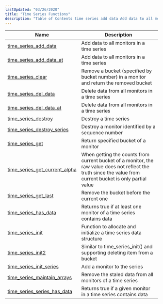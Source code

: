```yaml
---
lastUpdated: "03/26/2020"
title: "Time Series Functions"
description: "Table of Contents time series add data Add data to all monitors in a time series time series add data at Add data to all monitors in a time series time series clear Remove a bucket specified by bucket number in a monitor and return the removed bucket time series..."
---
```



| Name                                                                                                                      | Description                                                                                                                                                  |
|---------------------------------------------------------------------------------------------------------------------------|--------------------------------------------------------------------------------------------------------------------------------------------------------------|
| [time_series_add_data](/momentum/3/3-api/apis-time-series-add-data)                   | Add data to all monitors in a time series                                                                                                                    |
| [time_series_add_data_at](/momentum/3/3-api/apis-time-series-add-data-at)             | Add data to all monitors in a time series                                                                                                                    |
| [time_series_clear](/momentum/3/3-api/apis-time-series-clear)                         | Remove a bucket (specified by bucket number) in a monitor and return the removed bucket                                                                      |
| [time_series_del_data](/momentum/3/3-api/apis-time-series-del-data)                   | Delete data from all monitors in a time series                                                                                                               |
| [time_series_del_data_at](/momentum/3/3-api/apis-time-series-del-data-at)             | Delete data from all monitors in a time series                                                                                                               |
| [time_series_destroy](/momentum/3/3-api/apis-time-series-destroy)                     | Destroy a time series                                                                                                                                        |
| [time_series_destroy_series](/momentum/3/3-api/apis-time-series-destroy-series)       | Destroy a monitor identified by a sequence number                                                                                                            |
| [time_series_get](/momentum/3/3-api/apis-time-series-get)                             | Return specified bucket of a monitor                                                                                                                         |
| [time_series_get_current_alpha](/momentum/3/3-api/apis-time-series-get-current-alpha) | When getting the counts from current bucket of a monitor, the raw value does not reflect the truth since the value from current bucket is only partial value |
| [time_series_get_last](/momentum/3/3-api/apis-time-series-get-last)                   | Remove the bucket before the current one                                                                                                                     |
| [time_series_has_data](/momentum/3/3-api/apis-time-series-has-data)                   | Returns true if at least one monitor of a time series contains data                                                                                          |
| [time_series_init](/momentum/3/3-api/apis-time-series-init)                           | Function to allocate and initialize a time series data structure                                                                                             |
| [time_series_init2](/momentum/3/3-api/apis-time-series-init-2)                         | Similar to time_series_init() and supporting deleting item from a bucket                                                                                     |
| [time_series_init_series](/momentum/3/3-api/apis-time-series-init-series)             | Add a monitor to the series                                                                                                                                  |
| [time_series_maintain_arrays](/momentum/3/3-api/apis-time-series-maintain-arrays)     | Remove the staled data from all monitors of a time series                                                                                                    |
| [time_series_series_has_data](/momentum/3/3-api/apis-time-series-series-has-data)     | Returns true if a given monitor in a time series contains data                                                                                               |
